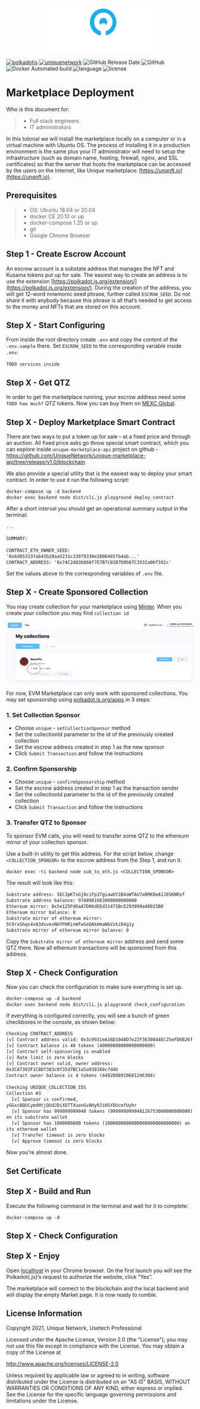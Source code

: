<div align="center">
    <img src="/doc/logo-white.svg" alt="Unique White Label Market">
</div>

[![polkadotjs](https://img.shields.io/badge/polkadot-js-orange?style=flat-square)](https://polkadot.js.org)
[![uniquenetwork](https://img.shields.io/badge/unique-network-blue?style=flat-square)](https://unique.network/)
![GitHub Release Date](https://img.shields.io/github/release-date/uniquenetwork/unique-marketplace-frontend?style=flat-square)
![GitHub](https://img.shields.io/github/v/tag/uniquenetwork/unique-marketplace-frontend?style=flat-square)
![Docker Automated build](https://img.shields.io/docker/cloud/automated/uniquenetwork/marketplace-frontend?style=flat-square)
![language](https://img.shields.io/github/languages/top/uniquenetwork/unique-marketplace-frontend?style=flat-square)
![license](https://img.shields.io/badge/License-Apache%202.0-blue?logo=apache&style=flat-square)



# Marketplace Deployment

Who is this document for:


> * Full stack engineers
> * IT administrators

In this tutorial we will install the marketplace locally on a computer or in a virtual machine with Ubuntu OS. The process of installing it in a production environment is the same plus your IT administrator will need to setup the infrastructure (such as domain name, hosting, firewall, nginx, and SSL certificates) so that the server that hosts the marketplace can be accessed by the users on the Internet, like Unique marketplace: [https://unqnft.io](https://unqnft.io).

## Prerequisites

>  * OS: Ubuntu 18.04 or 20.04
>  * docker CE 20.10 or up
>  * docker-compose 1.25 or up
>  * git
>  * Google Chrome Browser

## Step 1 - Create Escrow Account

An escrow account is a substate address that manages the NFT and Kusama tokens put up for sale.
The easiest way to create an address is to use the extension [https://polkadot.js.org/extension/](https://polkadot.js.org/extension/). During the creation of the address, you will get 12-word mnemonic seed phrase, further called `ESCROW_SEED`. Do not share it with anybody because this phrase is all that’s needed to get access to the money and NFTs that are stored on this account.

## Step X - Start Configuring

From inside the root directory create `.env` and copy the content of the `.env.sample` there. Set `ESCROW_SEED` to the corresponding variable inside `.env`.

`TODO services inside` 

## Step X - Get QTZ

In order to get the marketplace running, your escrow address need some `TODO how much?` QTZ tokens. Now you can buy them on [MEXC Global](https://www.mexc.com/exchange/QTZ_USDT).


## Step X - Deploy Marketplace Smart Contract

There are two ways to put a token up for sale – at a fixed price and through an auction. All fixed price asks go throw special smart contract, which you can explore inside `unique-marketplace-api` project on github - https://github.com/UniqueNetwork/unique-marketplace-api/tree/release/v1.0/blockchain.

We also provide a special utility that is the easiest way to deploy your smart contract. In order to use it run the following script:

```
docker-compose up -d backend
docker exec backend node dist/cli.js playground deploy_contract
```

After a short interval you should get an operational summary output in the terminal:

```
...

SUMMARY:

CONTRACT_ETH_OWNER_SEED: '0x6d853337ab45b20aa5231c33979330e2806465fb4ab...'
CONTRACT_ADDRESS: '0x74C2d83b868f7E7B7C02B7D0b87C3532a06f392c'
```

Set the values above to the corresponding variables of `.env` file.

## Step X - Create Sponsored Collection

You may create collection for your marketplace using [Minter](https://minter-quartz.unique.network). When you create your collection you may find `collection id`

![Minter](./doc/Step6-0.png)

For now, EVM Marketplace can only work with sponsored collections. You may set sponsorship using [polkadot.js.org/apps](https://polkadot.js.org/apps/?rpc=wss%3A%2F%2Fquartz.unique.network#/extrinsics) in 3 steps:

### 1. Set Collection Sponsor

- Choose `unique` - `setCollectionSponsor` method
- Set the collectionId parameter to the id of the previously created collection
- Set the escrow address created in step 1 as the new sponsor
- Click `Submit Transaction` and follow the instructions

### 2. Confirm Sponsorship

- Choose `unique` - `confirmSponsorship` method
- Set the escrow address created in step 1 as the transaction sender
- Set the collectionId parameter to the id of the previously created collection
- Click `Submit Transaction` and follow the instructions

### 3. Transfer QTZ to Sponsor

To sponsor EVM calls, you will need to transfer some QTZ to the ethereum mirror of your collection sponsor.

Use a built-in utility to get this address. For the script below, change `<COLLECTION_SPONSOR>` to the escrow address from the Step 1, and run it.
```
docker exec -ti backend node sub_to_eth.js <COLLECTION_SPONSOR>
```

The result will look like this:

```
Substrate address: 5EC3pKTxGj8ciFp37giawUY1B4aWTAU7aRRK8eA1J8SKNRsf
Substrate address balance: 9748981663000000000000
Ethereum mirror: 0x5e125Fd6aA7D06dEEd31475BcE293999a48015B0
Ethereum mirror balance: 0
Substrate mirror of ethereum mirror: 5C9rxShqs4vA3dxvesNUfPHRinWfwSeQAkHmaWbVzki84g1y
Substrate mirror of ethereum mirror balance: 0
```

Copy the `Substrate mirror of ethereum mirror` address and send some QTZ there. Now all ethereum transactions will be sponsored from this address.


## Step X - Check Configuration

Now you can check the configuration to make sure everything is set up.

```
docker-compose up -d backend
docker exec backend node dist/cli.js playground check_configuration
```

If everything is configured correctly, you will see a bunch of green checkboxes in the console, as shown below:

```
Checking CONTRACT_ADDRESS
[v] Contract address valid: 0x3c9931eA16D1048D7e22F3630844EC25eFD6B26f
[v] Contract balance is 40 tokens (40000000000000000000)
[v] Contract self-sponsoring is enabled
[v] Rate limit is zero blocks
[v] Contract owner valid, owner address: 0x3CA7393F1C8Df383c0f35d7BC1a5a938168c7d4b
Contract owner balance is 4 tokens (4492008910681246304)

Checking UNIQUE_COLLECTION_IDS
Collection #3
  [v] Sponsor is confirmed, yGGxcBQUCymdHtjQUdJDiXDTTXuonGv8HyRJiH5YDUcmfUyhr
  [v] Sponsor has 999999999948 tokens (999999999948126753000000000000) on its substrate wallet
  [v] Sponsor has 1000000000 tokens (1000000000000000000000000000) on its ethereum wallet
  [v] Transfer timeout is zero blocks
  [v] Approve timeout is zero blocks
```

Now you're almost done.
## Set Certificate

## Step X - Build and Run

Execute the following command in the terminal and wait for it to complete:

```
docker-compose up -d
```

## Step X - Check Configuration

## Step X - Enjoy

Open [localhost](http://localhost:80) in your Chrome browser. On the first launch you will see the Polkadot{.js}’s request to authorize the website, click “Yes”.

The marketplace will connect to the blockchain and the local backend and will display the empty Market page. It is now ready to rumble.

## License Information

Copyright 2021, Unique Network, Usetech Professional

Licensed under the Apache License, Version 2.0 (the "License");
you may not use this file except in compliance with the License.
You may obtain a copy of the License at

http://www.apache.org/licenses/LICENSE-2.0

Unless required by applicable law or agreed to in writing, software
distributed under the License is distributed on an "AS IS" BASIS,
WITHOUT WARRANTIES OR CONDITIONS OF ANY KIND, either express or implied.
See the License for the specific language governing permissions and
limitations under the License.
